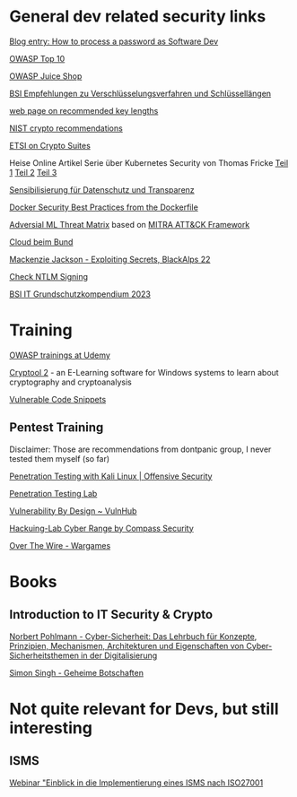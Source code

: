# General dev related security links

[Blog entry: How to process a password as Software Dev](https://dev.to/nathilia_pierce/how-to-process-passwords-as-a-software-developer-3dkh)

[OWASP Top 10](https://owasp.org/www-project-top-ten/)

[OWASP Juice Shop](https://www2.owasp.org/www-project-juice-shop/)

[BSI Empfehlungen zu Verschlüsselungsverfahren und Schlüssellängen](https://www.bsi.bund.de/DE/Themen/Unternehmen-und-Organisationen/Standards-und-Zertifizierung/Technische-Richtlinien/TR-nach-Thema-sortiert/tr02102/tr02102_node.html)

[web page on recommended key lengths](https://www.keylength.com/)

[NIST crypto recommendations](https://csrc.nist.gov/publications/detail/sp/800-175b/final)

[ETSI on Crypto Suites](https://www.etsi.org/deliver/etsi_ts/119300_119399/119312/01.01.01_60/ts_119312v010101p.pdf)

Heise Online Artikel Serie über Kubernetes Security von Thomas Fricke [Teil 1](https://www.heise.de/hintergrund/Kubernetes-Security-Teil-1-Von-Linux-geerbte-Konzepte-4703935.html) [Teil 2](https://www-heise-de.cdn.ampproject.org/c/s/www.heise.de/amp/hintergrund/Kubernetes-Security-Teil-2-Container-Rechte-verwalten-mit-PodSecurityPolicies-4718711.html) [Teil 3](https://www.heise.de/hintergrund/Kubernetes-Security-Teil-3-Im-Spannungsfeld-von-Komplexitaet-und-Sicherheit-4862263.html)

[Sensibilisierung für Datenschutz und Transparenz](http://www.thinkdata.ch/de/willkommen)

[Docker Security Best Practices from the Dockerfile](https://cloudberry.engineering/article/dockerfile-security-best-practices/)

[Adversial ML Threat Matrix](https://github.com/mitre/advmlthreatmatrix) based on [MITRA ATT&CK Framework](https://attack.mitre.org/)

[Cloud beim Bund](https://www.bk.admin.ch/bk/de/home/digitale-transformation-ikt-lenkung/bundesarchitektur/cloud.html)

[Mackenzie Jackson - Exploiting Secrets, BlackAlps 22](https://youtu.be/mB3MU1beCWk)

[Check NTLM Signing](https://isc.sans.edu/diary/rss/29456)

[BSI IT Grundschutzkompendium 2023](https://www.bsi.bund.de/DE/Themen/Unternehmen-und-Organisationen/Standards-und-Zertifizierung/IT-Grundschutz/IT-Grundschutz-Kompendium/it-grundschutz-kompendium_node.html)

# Training

[OWASP trainings at Udemy](https://www.udemy.com/topic/owasp/)

<!-- [ISM Vorlesung Burkhard Messer, HTW Berlin](http://wi.f4.htw-berlin.de/users/messer/LV/WI-ISM-WS19/index.html) - da sind Slides und Videos auch der aktuellen Vorlesung online, welche generelle Grundlagen ganz gut erklären
 Link not valid anymore -->

[Cryptool 2](https://www.cryptool.org/en/cryptool2) - an E-Learning software for Windows systems to learn about cryptography and cryptoanalysis

[Vulnerable Code Snippets](https://github.com/yeswehack/vulnerable-code-snippets)

## Pentest Training

Disclaimer: Those are recommendations from dontpanic group, I never tested them myself (so far)

[Penetration Testing with Kali Linux | Offensive Security](https://www.offensive-security.com/pwk-oscp/)

[Penetration Testing Lab](https://lab.pentestit.ru/)

[Vulnerability By Design ~ VulnHub](https://www.vulnhub.com/)

[Hackuing-Lab Cyber Range by Compass Security](https://www.compass-security.com/de/produkte/hacking-lab/)

[Over The Wire - Wargames](https://overthewire.org/wargames/)

# Books

## Introduction to IT Security & Crypto

[Norbert Pohlmann - Cyber-Sicherheit: Das Lehrbuch für Konzepte, Prinzipien, Mechanismen, Architekturen und Eigenschaften von Cyber-Sicherheitsthemen in der Digitalisierung](https://www.amazon.de/gp/product/3658253975/ref=ppx_yo_dt_b_asin_title_o08_s00?ie=UTF8&psc=1)

[Simon Singh - Geheime Botschaften](https://www.amazon.de/Geheime-Botschaften-Verschl%C3%BCsselung-Antike-Internet/dp/3423330716/ref=sr_1_1?__mk_de_DE=%C3%85M%C3%85%C5%BD%C3%95%C3%91&crid=10APLH06LTYC4&dchild=1&keywords=simon+singh+geheime+botschaften&qid=1588324221&sprefix=Simon+Singh%2Caps%2C178&sr=8-1)

# Not quite relevant for Devs, but still interesting

## ISMS

[Webinar "Einblick in die Implementierung eines ISMS nach ISO27001](https://www.usd.de/cst-academy/webinar-aufzeichnungen/)
